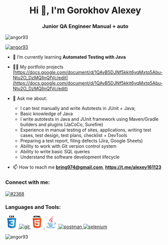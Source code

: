 <h1 align="center">Hi 👋, I'm Gorokhov Alexey</h1>
<h3 align="center">Junior QA Engineer Manual + auto</h3>

<p align="left"> <img src="https://komarev.com/ghpvc/?username=angor93&label=Profile%20views&color=0e75b6&style=flat" alt="angor93" /> </p>

<p align="left"> <a href="https://github.com/ryo-ma/github-profile-trophy"><img src="https://github-profile-trophy.vercel.app/?username=angor93" alt="angor93" /></a> </p>

- 🌱 I’m currently learning **Automated Testing with Java**

- 👨‍💻 My portfolio projects [https://docs.google.com/document/d/1QAyB5DJNf5kkjt6yqMxtq5Abu-Ntu2O_DzMQllnQfVc/edit](https://docs.google.com/document/d/1QAyB5DJNf5kkjt6yqMxtq5Abu-Ntu2O_DzMQllnQfVc/edit)

- 💬 Ask me about: 
     * I can test manually and write Autotests in JUnit + Java;
     * Basic knowledge of Java
     * I write autotests in Java and JUnit framework using Maven/Gradle builders and
       plugins (JaCoCo, Surefire)
     * Experience in manual testing of sites, applications, writing test cases, test design, test plans, checklist + DevTools
     * Preparing a test report, filing defects (Jira, Google Sheets)
     * Ability to work with Git version control system
     * Ability to write basic SQL queries
     * Understand the software development lifecycle

- 📫 How to reach me **bring974@gmail.com**, **https://t.me/alexey161123**

<h3 align="left">Connect with me:</h3>
<p align="left">
<a href="https://discord.gg/#2368" target="blank"><img align="center" src="https://raw.githubusercontent.com/rahuldkjain/github-profile-readme-generator/master/src/images/icons/Social/discord.svg" alt="#2368" height="30" width="40" /></a>
</p>

<h3 align="left">Languages and Tools:</h3>
<p align="left"> <a href="https://www.w3schools.com/css/" target="_blank" rel="noreferrer"> <img src="https://raw.githubusercontent.com/devicons/devicon/master/icons/css3/css3-original-wordmark.svg" alt="css3" width="40" height="40"/> </a> <a href="https://git-scm.com/" target="_blank" rel="noreferrer"> <img src="https://www.vectorlogo.zone/logos/git-scm/git-scm-icon.svg" alt="git" width="40" height="40"/> </a> <a href="https://www.w3.org/html/" target="_blank" rel="noreferrer"> <img src="https://raw.githubusercontent.com/devicons/devicon/master/icons/html5/html5-original-wordmark.svg" alt="html5" width="40" height="40"/> </a> <a href="https://www.java.com" target="_blank" rel="noreferrer"> <img src="https://raw.githubusercontent.com/devicons/devicon/master/icons/java/java-original.svg" alt="java" width="40" height="40"/> </a> <a href="https://postman.com" target="_blank" rel="noreferrer"> <img src="https://www.vectorlogo.zone/logos/getpostman/getpostman-icon.svg" alt="postman" width="40" height="40"/> </a> <a href="https://www.selenium.dev" target="_blank" rel="noreferrer"> <img src="https://raw.githubusercontent.com/detain/svg-logos/780f25886640cef088af994181646db2f6b1a3f8/svg/selenium-logo.svg" alt="selenium" width="40" height="40"/> </a> </p>

<p><img align="center" src="https://github-readme-stats.vercel.app/api/top-langs?username=angor93&show_icons=true&locale=en&layout=compact" alt="angor93" /></p>

